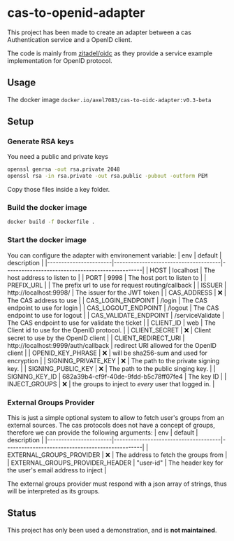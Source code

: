 # cas-to-openid-adapter

This project has been made to create an adapter between a cas Authentication service and a OpenID client.

The code is mainly from [zitadel/oidc](https://github.com/zitadel/oidc/tree/v2.2.3/example/server) as they provide a service example implementation for OpenID protocol.

## Usage

The docker image `docker.io/axel7083/cas-to-oidc-adapter:v0.3-beta`

## Setup

### Generate RSA keys

You need a public and private keys
```sh
openssl genrsa -out rsa.private 2048
openssl rsa -in rsa.private -out rsa.public -pubout -outform PEM
```

Copy those files inside a key folder.

### Build the docker image
```sh
docker build -f Dockerfile .
```

### Start the docker image
You can configure the adapter with environement variable:
| env                   | default                              | description                                     |
|-----------------------|--------------------------------------|-------------------------------------------------|
| HOST                  | localhost                            | The host address to listen to                   |
| PORT                  | 9998                                 | The host port to listen to                      |
| PREFIX_URL            |                                      | The prefix url to use for request routing/callback       |
| ISSUER                | http://localhost:9998/               | The issuer for the JWT token                    |
| CAS_ADDRESS           | ❌                                   | The CAS address to use                          |
| CAS_LOGIN_ENDPOINT    | /login                               | The CAS endpoint to use for login               |
| CAS_LOGOUT_ENDPOINT    | /logout                              | The CAS endpoint to use for logout             |
| CAS_VALIDATE_ENDPOINT | /serviceValidate                     | The CAS endpoint to use for validate the ticket |
| CLIENT_ID             | web                                  | The Client id to use for the OpenID protocol.   |
| CLIENT_SECRET         | ❌                                    | Client secret to use by the OpenID client       |
| CLIENT_REDIRECT_URI   | http://localhost:9999/auth/callback  | redirect URI allowed for the OpenID client      |
| OPENID_KEY_PHRASE     | ❌                                    | will be sha256-sum and used for encryption      |
| SIGNING_PRIVATE_KEY   | ❌                                    | The path to the private signing key.            |
| SIGNING_PUBLIC_KEY    | ❌                                    | The path to the public singing key.             |
| SIGNING_KEY_ID        | 682a39b4-cf9f-40de-9fdd-b5c78ff07fe4 | The key ID                                      |
| INJECT_GROUPS        | ❌ | the groups to inject to *every* user that logged in.                                      |

### External Groups Provider

This is just a simple optional system to allow to fetch user's groups from an external sources. The cas protocols does not have a concept of groups, therefore we can provide the following arguments:
| env                   | default                              | description                                     |
|-----------------------|--------------------------------------|-------------------------------------------------|
| EXTERNAL_GROUPS_PROVIDER                  | ❌               | The address to fetch the groups from  |
| EXTERNAL_GROUPS_PROVIDER_HEADER                  | "user-id" | The header key for the user's email address to inject   |

The external groups provider must respond with a json array of strings, thus will be interpreted as its groups.


## Status

This project has only been used a demonstration, and is **not maintained**.

